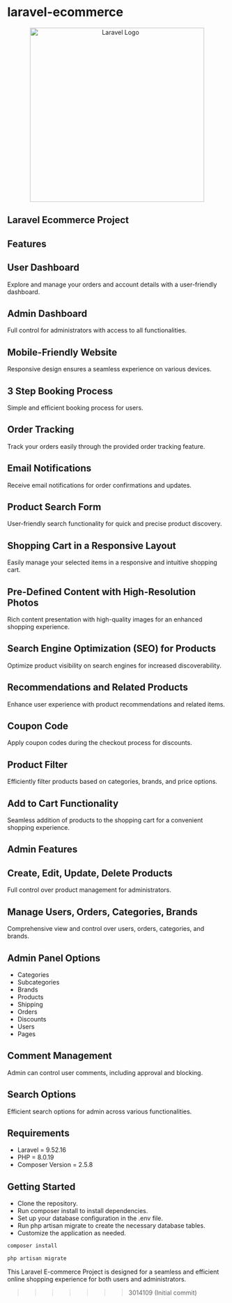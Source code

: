 
# laravel-ecommerce

<p align="center"><a href="https://laravel.com" target="_blank"><img src="https://raw.githubusercontent.com/laravel/art/master/logo-lockup/5%20SVG/2%20CMYK/1%20Full%20Color/laravel-logolockup-cmyk-red.svg" width="400" alt="Laravel Logo"></a></p>

## Laravel Ecommerce Project

## Features

## User Dashboard
Explore and manage your orders and account details with a user-friendly dashboard.

## Admin Dashboard
Full control for administrators with access to all functionalities.

## Mobile-Friendly Website
Responsive design ensures a seamless experience on various devices.

## 3 Step Booking Process
Simple and efficient booking process for users.

## Order Tracking
Track your orders easily through the provided order tracking feature.

## Email Notifications
Receive email notifications for order confirmations and updates.

## Product Search Form
User-friendly search functionality for quick and precise product discovery.

## Shopping Cart in a Responsive Layout
Easily manage your selected items in a responsive and intuitive shopping cart.

## Pre-Defined Content with High-Resolution Photos
Rich content presentation with high-quality images for an enhanced shopping experience.

## Search Engine Optimization (SEO) for Products
Optimize product visibility on search engines for increased discoverability.

## Recommendations and Related Products
Enhance user experience with product recommendations and related items.

## Coupon Code
Apply coupon codes during the checkout process for discounts.

## Product Filter
Efficiently filter products based on categories, brands, and price options.

## Add to Cart Functionality
Seamless addition of products to the shopping cart for a convenient shopping experience.

## Admin Features

## Create, Edit, Update, Delete Products
Full control over product management for administrators.

## Manage Users, Orders, Categories, Brands
Comprehensive view and control over users, orders, categories, and brands.

## Admin Panel Options
-  Categories
-  Subcategories
-  Brands
-  Products
-  Shipping
-  Orders
-  Discounts
-  Users
-  Pages

## Comment Management
Admin can control user comments, including approval and blocking.

## Search Options
Efficient search options for admin across various functionalities.

## Requirements
-  Laravel = 9.52.16
-  PHP = 8.0.19
-  Composer Version = 2.5.8

## Getting Started
-  Clone the repository.
-  Run composer install to install dependencies.
-  Set up your database configuration in the .env file.
-  Run php artisan migrate to create the necessary database tables.
-  Customize the application as needed.

```javascript
composer install
```

```javascript
php artisan migrate
```

This Laravel E-commerce Project is designed for a seamless and efficient online shopping experience for both users and administrators.
>>>>>>> 3014109 (Initial commit)
